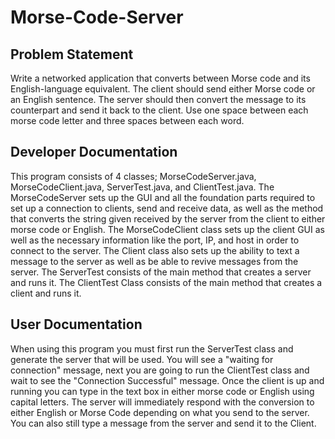 # Morse-Code-Server

## Problem Statement
Write a networked application that converts between Morse code and its English-language equivalent. The client should send either 
Morse code or an English sentence. The server should then convert the message to its counterpart and send it back to the client. 
Use one space between each morse code letter and three spaces between each word.

## Developer Documentation
This program consists of 4 classes; MorseCodeServer.java, MorseCodeClient.java, ServerTest.java, and ClientTest.java. The MorseCodeServer sets up the GUI and all the foundation parts required to set up a connection to clients, send and receive data, as well as the method that converts the string given received by the server from the client to either morse code or English. The MorseCodeClient class sets up the client GUI as well as the necessary information like the port, IP, and host in order to connect to the server. The Client class also sets up the ability to text a message to the server as well as be able to revive messages from the server. The ServerTest consists of the main method that creates a server and runs it. The ClientTest Class consists of the main method that creates a client and runs it.

## User Documentation
When using this program you must first run the ServerTest class and generate the server that will be used. You will see a "waiting for connection" message, next you are going to run the ClientTest class and wait to see the "Connection Successful" message. Once the client is up and running you can type in the text box in either morse code or English using capital letters. The server will immediately respond with the conversion to either English or Morse Code depending on what you send to the server. You can also still type a message from the server and send it to the Client.

